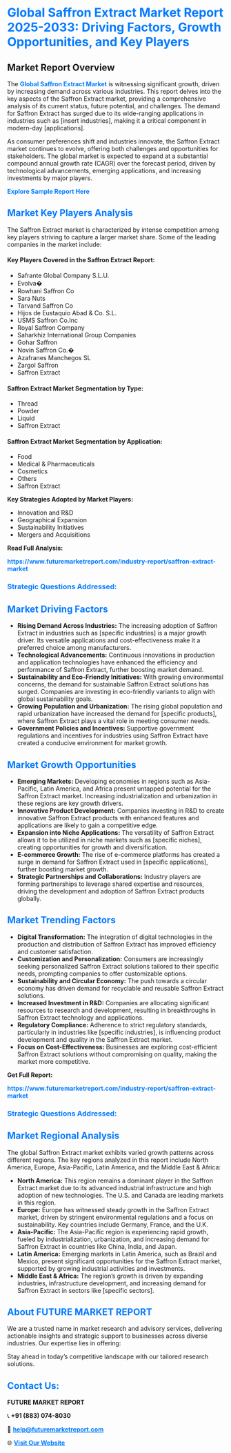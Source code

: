<h1 style="color: #007BFF;">Global Saffron Extract Market Report 2025-2033: Driving Factors, Growth Opportunities, and Key Players</h1>

<section id="overview">
<h2>Market Report Overview</h2>
<p>The <a href="https://www.futuremarketreport.com/industry-report/saffron-extract-market" style="color: #007BFF; text-decoration: none;"><strong>Global Saffron Extract Market</strong></a> is witnessing significant growth, driven by increasing demand across various industries. This report delves into the key aspects of the Saffron Extract market, providing a comprehensive analysis of its current status, future potential, and challenges. The demand for Saffron Extract has surged due to its wide-ranging applications in industries such as [insert industries], making it a critical component in modern-day [applications].</p>
<p>As consumer preferences shift and industries innovate, the Saffron Extract market continues to evolve, offering both challenges and opportunities for stakeholders. The global market is expected to expand at a substantial compound annual growth rate (CAGR) over the forecast period, driven by technological advancements, emerging applications, and increasing investments by major players.</p>
</section>

<section id="overview">
<p><a href="https://www.futuremarketreport.com/request-sample/reportId=107841" style="color: #007BFF; text-decoration: none;"><strong>Explore Sample Report Here</strong></a></p>
</section>

<section id="key-players">
<h2 style="color: #007BFF;">Market Key Players Analysis</h2>
<p>The Saffron Extract market is characterized by intense competition among key players striving to capture a larger market share. Some of the leading companies in the market include:</p>
<h4>Key Players Covered in the Saffron Extract Report:</h4>
<ul><li>Safrante Global Company S.L.U.</li><li>Evolva�</li><li>Rowhani Saffron Co</li><li>Sara Nuts</li><li>Tarvand Saffron Co</li><li>Hijos de Eustaquio Abad &amp; Co. S.L.</li><li>USMS Saffron Co.Inc</li><li>Royal Saffron Company</li><li>Saharkhiz International Group Companies</li><li>Gohar Saffron</li><li>Novin Saffron Co.�</li><li>Azafranes Manchegos SL</li><li>Zargol Saffron</li><li>Saffron Extract</li></ul>
<h4>Saffron Extract Market Segmentation by Type:</h4>
<ul><li>Thread</li><li>Powder</li><li>Liquid</li><li>Saffron Extract</li></ul>

<h4>Saffron Extract Market Segmentation by Application:</h4>
<ul><li>Food</li><li>Medical &amp; Pharmaceuticals</li><li>Cosmetics</li><li>Others</li><li>Saffron Extract</li></ul>
<p><strong>Key Strategies Adopted by Market Players:</strong></p>
<ul>
<li>Innovation and R&D</li>
<li>Geographical Expansion</li>
<li>Sustainability Initiatives</li>
<li>Mergers and Acquisitions</li>
</ul>
</section>

<section>
<p><strong>Read Full Analysis: </strong></p><a href="https://www.futuremarketreport.com/industry-report/saffron-extract-market" style="color: #007BFF; text-decoration: none;"><strong>https://www.futuremarketreport.com/industry-report/saffron-extract-market</strong></a>
<h3 style="color: #007BFF;">Strategic Questions Addressed:</h3>
</section>

<section id="driving-factors">
<h2 style="color: #007BFF;">Market Driving Factors</h2>
<ul>
<li><strong>Rising Demand Across Industries:</strong> The increasing adoption of Saffron Extract in industries such as [specific industries] is a major growth driver. Its versatile applications and cost-effectiveness make it a preferred choice among manufacturers.</li>
<li><strong>Technological Advancements:</strong> Continuous innovations in production and application technologies have enhanced the efficiency and performance of Saffron Extract, further boosting market demand.</li>
<li><strong>Sustainability and Eco-Friendly Initiatives:</strong> With growing environmental concerns, the demand for sustainable Saffron Extract solutions has surged. Companies are investing in eco-friendly variants to align with global sustainability goals.</li>
<li><strong>Growing Population and Urbanization:</strong> The rising global population and rapid urbanization have increased the demand for [specific products], where Saffron Extract plays a vital role in meeting consumer needs.</li>
<li><strong>Government Policies and Incentives:</strong> Supportive government regulations and incentives for industries using Saffron Extract have created a conducive environment for market growth.</li>
</ul>
</section>

<section id="growth-opportunities">
<h2 style="color: #007BFF;">Market Growth Opportunities</h2>
<ul>
<li><strong>Emerging Markets:</strong> Developing economies in regions such as Asia-Pacific, Latin America, and Africa present untapped potential for the Saffron Extract market. Increasing industrialization and urbanization in these regions are key growth drivers.</li>
<li><strong>Innovative Product Development:</strong> Companies investing in R&D to create innovative Saffron Extract products with enhanced features and applications are likely to gain a competitive edge.</li>
<li><strong>Expansion into Niche Applications:</strong> The versatility of Saffron Extract allows it to be utilized in niche markets such as [specific niches], creating opportunities for growth and diversification.</li>
<li><strong>E-commerce Growth:</strong> The rise of e-commerce platforms has created a surge in demand for Saffron Extract used in [specific applications], further boosting market growth.</li>
<li><strong>Strategic Partnerships and Collaborations:</strong> Industry players are forming partnerships to leverage shared expertise and resources, driving the development and adoption of Saffron Extract products globally.</li>
</ul>
</section>

<section id="trending-factors">
<h2 style="color: #007BFF;">Market Trending Factors</h2>
<ul>
<li><strong>Digital Transformation:</strong> The integration of digital technologies in the production and distribution of Saffron Extract has improved efficiency and customer satisfaction.</li>
<li><strong>Customization and Personalization:</strong> Consumers are increasingly seeking personalized Saffron Extract solutions tailored to their specific needs, prompting companies to offer customizable options.</li>
<li><strong>Sustainability and Circular Economy:</strong> The push towards a circular economy has driven demand for recyclable and reusable Saffron Extract solutions.</li>
<li><strong>Increased Investment in R&D:</strong> Companies are allocating significant resources to research and development, resulting in breakthroughs in Saffron Extract technology and applications.</li>
<li><strong>Regulatory Compliance:</strong> Adherence to strict regulatory standards, particularly in industries like [specific industries], is influencing product development and quality in the Saffron Extract market.</li>
<li><strong>Focus on Cost-Effectiveness:</strong> Businesses are exploring cost-efficient Saffron Extract solutions without compromising on quality, making the market more competitive.</li>
</ul>
</section>

<section>
<p><strong>Get Full Report: </strong></p><a href="https://www.futuremarketreport.com/industry-report/saffron-extract-market" style="color: #007BFF; text-decoration: none;"><strong>https://www.futuremarketreport.com/industry-report/saffron-extract-market</strong></a>
<h3 style="color: #007BFF;">Strategic Questions Addressed:</h3>
</section>


<section id="regional-analysis">
<h2 style="color: #007BFF;">Market Regional Analysis</h2>
<p>The global Saffron Extract market exhibits varied growth patterns across different regions. The key regions analyzed in this report include North America, Europe, Asia-Pacific, Latin America, and the Middle East & Africa:</p>
<ul>
<li><strong>North America:</strong> This region remains a dominant player in the Saffron Extract market due to its advanced industrial infrastructure and high adoption of new technologies. The U.S. and Canada are leading markets in this region.</li>
<li><strong>Europe:</strong> Europe has witnessed steady growth in the Saffron Extract market, driven by stringent environmental regulations and a focus on sustainability. Key countries include Germany, France, and the U.K.</li>
<li><strong>Asia-Pacific:</strong> The Asia-Pacific region is experiencing rapid growth, fueled by industrialization, urbanization, and increasing demand for Saffron Extract in countries like China, India, and Japan.</li>
<li><strong>Latin America:</strong> Emerging markets in Latin America, such as Brazil and Mexico, present significant opportunities for the Saffron Extract market, supported by growing industrial activities and investments.</li>
<li><strong>Middle East & Africa:</strong> The region’s growth is driven by expanding industries, infrastructure development, and increasing demand for Saffron Extract in sectors like [specific sectors].</li>
</ul>
</section>

<footer>
<h2 style="color: #007BFF;">About FUTURE MARKET REPORT</h2>
<p>We are a trusted name in market research and advisory services, delivering actionable insights and strategic support to businesses across diverse industries. Our expertise lies in offering:</p>

<p>Stay ahead in today’s competitive landscape with our tailored research solutions.</p>

<h2 style="color: #007BFF;">Contact Us:</h2>
<p><strong>FUTURE MARKET REPORT</strong></p>
<p>📞 <strong>+91 (883) 074-8030</strong></p>
<p>📧 <strong><a href="mailto:help@futuremarketreport.com" style="color: #007BFF;">help@futuremarketreport.com</a></strong></p>
<p>🌐 <strong><a href="https://www.futuremarketreport.com/" style="color: #007BFF;">Visit Our Website</a></strong></p>
</footer>